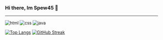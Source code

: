 ### Hi there, Im Spew45 👋
<hr>

<img alt="html" src="https://img.shields.io/badge/Learning-html-orange/?logo=html5&logoColor= e54c21=&color= e54c21">
<img alt="css" src="https://img.shields.io/badge/Learning-css-blue/?logo=css3&logoColor= 264de4=&color= 264de4">
<img alt="java" src="https://img.shields.io/badge/Learning-javascript-yellow/?logo=javascript&logoColor=f7e018=&color=f7e018">

[![Top Langs](https://github-readme-stats.vercel.app/api/top-langs/?username=Spew45&theme=dark)](https://github.com/anuraghazra/github-readme-stats)
[![GitHub Streak](https://github-readme-streak-stats.herokuapp.com?user=Spew45&theme=dark&date_format=M%20j%5B%2C%20Y%5D)](https://git.io/streak-stats)


